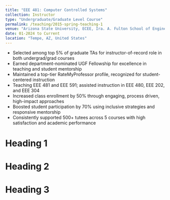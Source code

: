 ```yaml
---
title: "EEE 481: Computer Controlled Systems"
collection: Instructor
type: "Undergraduate/Graduate Level Course"
permalink: /teaching/2015-spring-teaching-1
venue: "Arizona State University, ECEE, Ira. A. Fulton School of Engineering"
date: 01-2024 to Current
location: "Tempe, AZ, United States"
---
```


- Selected among top 5% of graduate TAs for instructor-of-record role in both undergrad/grad courses
- Earned department-nominated UGF Fellowship for excellence in teaching and student mentorship
- Maintained a top-tier RateMyProfessor profile, recognized for student-centered instruction
- Teaching EEE 481 and EEE 591; assisted instruction in EEE 480, EEE 202, and EEE 304
- Increased class enrollment by 50% through engaging, process driven, high-impact approaches
- Boosted student participation by 70% using inclusive strategies and responsive mentorship
- Consistently supported 500+ tutees across 5 courses with high satisfaction and academic performance

Heading 1
======

Heading 2
======

Heading 3
======
